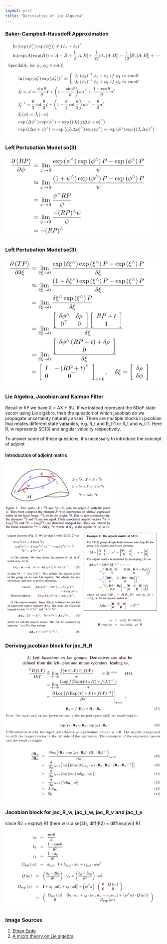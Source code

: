```yaml
---
layout: post
title: "Deriviative of Lie Algebra"
---
```


### Baker-Campbell-Hausdoff Approximation
<img src="/assets/img/posts/leealgebra_10.png" alt="conversion" class="responsive"/>

### Left Pertubation Model so(3)
<img src="/assets/img/posts/leealgebra_11.png" alt="conversion" class="responsive"/>

### Left Pertubation Model se(3)

<img src="/assets/img/posts/leealgebra_12.png" alt="conversion" class="responsive"/>

### Lie Algebra, Jacobian and Kalman Filter
Recall in KF we have X = AX + BU. If we instead represent the 6DoF state vector using Lie algebra, then the question of which jacobian do we propagate uncertainty naturally arises. There are multiple blocks in jacobian that relates different state variables, e.g. R\_t and R\_t-1 or R\_t and w\_t-1. Here R, w represents SO(3) and angular velocity respectively.

To answer some of these questions, it's necessary to introduce the concept of adjoint

#### Introduction of adjoint matrix

<img src="/assets/img/posts/leealgebra_24.png" alt="conversion" class="responsive"/>

<img src="/assets/img/posts/leealgebra_25.png" alt="conversion" class="responsive"/>

### Deriving jacobian block for jac_R_R

<img src="/assets/img/posts/leealgebra_26.png" alt="conversion" class="responsive"/>

### Jacobian block for jac_R_w, jac_t_w, jac_R_v and jac_t_v

since R2 = exp(w) R1 (here w is a se(3)), diff(R2) = diff(exp(w)) R1

<img src="/assets/img/posts/leealgebra_27.png" alt="conversion" class="responsive"/>


### Image Sources
1. [Ethan Eade](https://ethaneade.com/lie.pdf)
2. [A micro theory on Lie algebra](https://arxiv.org/pdf/1812.01537.pdf)
